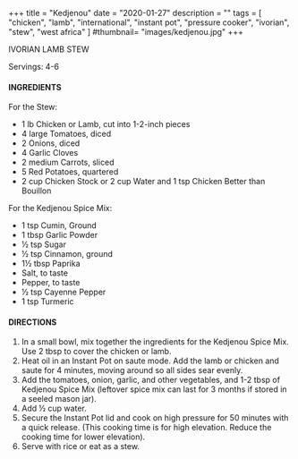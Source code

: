 +++
title = "Kedjenou"
date = "2020-01-27"
description = ""
tags = [
    "chicken",
    "lamb",
    "international",
    "instant pot",
    "pressure cooker",
    "ivorian",
    "stew",
    "west africa" 
]
#thumbnail= "images/kedjenou.jpg"
+++

IVORIAN LAMB STEW 

Servings: 4-6 <!--more-->

#### INGREDIENTS 

For the Stew: 

* 1 lb Chicken or Lamb, cut into 1-2-inch pieces
* 4 large Tomatoes, diced 
* 2 Onions, diced 
* 4 Garlic Cloves 
* 2 medium Carrots, sliced 
* 5 Red Potatoes, quartered 
* 2 cup Chicken Stock or 2 cup Water and 1 tsp Chicken Better than Bouillon 

For the Kedjenou Spice Mix: 

* 1 tsp Cumin, Ground 
* 1 tbsp Garlic Powder 
* ½ tsp Sugar 
* ½ tsp Cinnamon, ground 
* 1½ tbsp Paprika 
* Salt, to taste
* Pepper, to taste
* ½ tsp Cayenne Pepper 
* 1 tsp Turmeric 
  
#### DIRECTIONS 

1. In a small bowl, mix together the ingredients for the Kedjenou Spice Mix. Use 2 tbsp to cover the chicken or lamb. 
2. Heat oil in an Instant Pot on saute mode. Add the lamb or chicken and saute for 4 minutes, moving around so all sides sear evenly. 
3. Add the tomatoes, onion, garlic, and other vegetables, and 1-2 tbsp of Kedjenou Spice Mix (leftover spice mix can last for 3 months if stored in a seeled mason jar). 
4. Add ½ cup water. 
5. Secure the Instant Pot lid and cook on high pressure for 50 minutes with a quick release. (This cooking time is for high elevation. Reduce the cooking time for lower elevation). 
6. Serve with rice or eat as a stew. 
